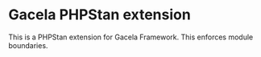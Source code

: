 # Gacela PHPStan extension

This is a PHPStan extension for Gacela Framework. This enforces module boundaries. 
